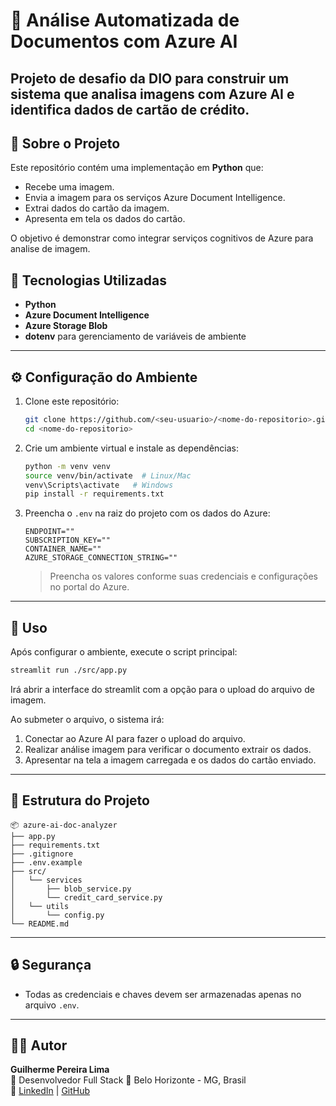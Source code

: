 # 🧠 Análise Automatizada de Documentos com Azure AI

Projeto de desafio da **DIO** para construir um sistema que analisa imagens com Azure AI e identifica dados de cartão de crédito.
---

## 🧾 Sobre o Projeto

Este repositório contém uma implementação em **Python** que:

- Recebe uma imagem.
- Envia a imagem para os serviços Azure Document Intelligence.
- Extrai dados do cartão da imagem.
- Apresenta em tela os dados do cartão.

O objetivo é demonstrar como integrar serviços cognitivos de Azure para analise de imagem.

## 🧩 Tecnologias Utilizadas

- **Python**
- **Azure Document Intelligence**
- **Azure Storage Blob**
- **dotenv** para gerenciamento de variáveis de ambiente

---

## ⚙️ Configuração do Ambiente

1. Clone este repositório:
   ```bash
   git clone https://github.com/<seu-usuario>/<nome-do-repositorio>.git
   cd <nome-do-repositorio>
   ```

2. Crie um ambiente virtual e instale as dependências:
   ```bash
   python -m venv venv
   source venv/bin/activate  # Linux/Mac
   venv\Scripts\activate   # Windows
   pip install -r requirements.txt
   ```

3. Preencha o `.env` na raiz do projeto com os dados do Azure:
   ```env
   ENDPOINT=""
   SUBSCRIPTION_KEY=""
   CONTAINER_NAME=""
   AZURE_STORAGE_CONNECTION_STRING=""
   ```

   > Preencha os valores conforme suas credenciais e configurações no portal do Azure.

---

## 🧠 Uso

Após configurar o ambiente, execute o script principal:

```bash
streamlit run ./src/app.py
```

Irá abrir a interface do streamlit com a opção para o upload do arquivo de imagem.

Ao submeter o arquivo, o sistema irá:

1. Conectar ao Azure AI para fazer o upload do arquivo.
1. Realizar análise imagem para verificar o documento extrair os dados.
3. Apresentar na tela a imagem carregada e os dados do cartão enviado.

---

## 📄 Estrutura do Projeto

```
📦 azure-ai-doc-analyzer
├── app.py
├── requirements.txt
├── .gitignore
├── .env.example
├── src/
│   └── services
│       ├── blob_service.py
│       └── credit_card_service.py
│   └── utils
│       └── config.py
└── README.md
```

---

## 🔒 Segurança

- Todas as credenciais e chaves devem ser armazenadas apenas no arquivo `.env`.
---

## 🧑‍💻 Autor

**Guilherme Pereira Lima**  
💼 Desenvolvedor Full Stack
📍 Belo Horizonte - MG, Brasil  
🔗 [LinkedIn](https://www.linkedin.com/in/guilherme-lima1602/) | [GitHub](https://github.com/guilhermepl)
